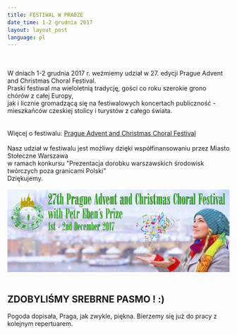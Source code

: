 ```yaml
---
title: FESTIWAL W PRADZE
date_time: 1-2 grudnia 2017
layout: layout_post
language: pl
---
```

<br>
<br>
W dniach 1-2 grudnia 2017 r. weźmiemy udział w 27. edycji Prague Advent and Christmas Choral Festival. <br>
Praski festiwal ma wieloletnią tradycję, gości co roku szerokie grono chórów z całej Europy, <br>
jak i licznie gromadzącą się na festiwalowych koncertach publiczność - mieszkańców czeskiej stolicy i turystów z całego świata. <br>
<br>
<br>
Więcej o festiwalu:
<a href="https://www.facebook.com/AdventChoralCompetitionPrague/?fref=mentions">Prague Advent and Christmas Choral Festival</a>
<br>
<br>
Nasz udział w festiwalu jest możliwy dzięki współfinansowaniu przez Miasto Stołeczne Warszawa <br>
w ramach konkursu "Prezentacja dorobku warszawskich środowisk twórczych poza granicami Polski" <br>
Dziękujemy.
<br>
<br>
<img src="/img/posters/praha_small.png" alt="AdventChoralCompetitionPrague">
<br>
<br>
<h2>ZDOBYLIŚMY SREBRNE PASMO ! :)</h2>
Pogoda dopisała, Praga, jak zwykle, piękna.
Bierzemy się już do pracy z kolejnym repertuarem.



